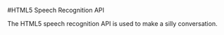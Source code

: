 #HTML5 Speech Recognition API

The HTML5 speech recognition API is used to make a silly conversation.
